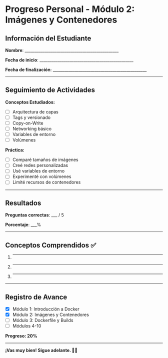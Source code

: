 # Progreso Personal - Módulo 2: Imágenes y Contenedores

## Información del Estudiante

**Nombre**: _______________________________________________

**Fecha de inicio**: _______________________________________________

**Fecha de finalización**: _______________________________________________

---

## Seguimiento de Actividades

**Conceptos Estudiados:**
- [ ] Arquitectura de capas
- [ ] Tags y versionado
- [ ] Copy-on-Write
- [ ] Networking básico
- [ ] Variables de entorno
- [ ] Volúmenes

**Práctica:**
- [ ] Comparé tamaños de imágenes
- [ ] Creé redes personalizadas
- [ ] Usé variables de entorno
- [ ] Experimenté con volúmenes
- [ ] Limité recursos de contenedores

---

## Resultados

**Preguntas correctas**: ___ / 5

**Porcentaje**: ___%

---

## Conceptos Comprendidos ✅

1. _______________________________________________
2. _______________________________________________
3. _______________________________________________

---

## Registro de Avance

- [x] Módulo 1: Introducción a Docker
- [x] Módulo 2: Imágenes y Contenedores
- [ ] Módulo 3: Dockerfile y Builds
- [ ] Módulos 4-10

**Progreso: 20%**

---

**¡Vas muy bien! Sigue adelante. 🐳🚀**
